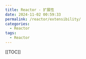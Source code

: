 ```yaml
---
title: Reactor - 扩展性
date: 2024-11-02 00:59:33
permalink: /reactor/extensibility/
categories:
  - Reactor
tags:
  - Reactor
---
```


[[TOC]]

